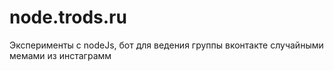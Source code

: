# node.trods.ru
Эксперименты с nodeJs, бот для ведения группы вконтакте случайными мемами из инстаграмм

